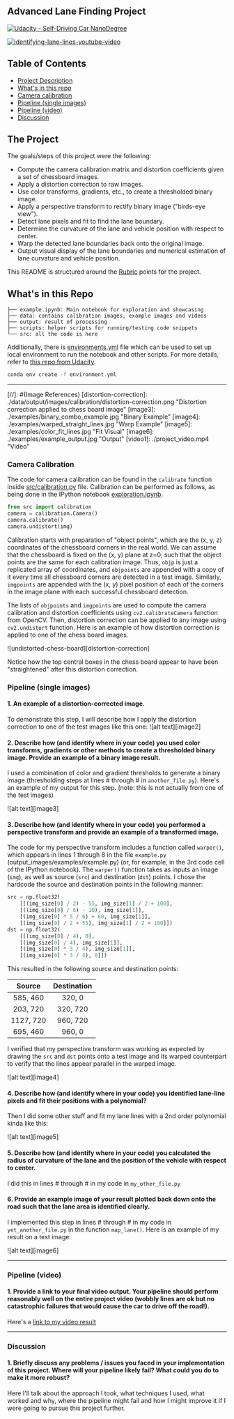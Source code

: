 ## Advanced Lane Finding Project
[![Udacity - Self-Driving Car NanoDegree](https://s3.amazonaws.com/udacity-sdc/github/shield-carnd.svg)](http://www.udacity.com/drive)

[![identifying-lane-lines-youtube-video](http://img.youtube.com/vi/bdHtsbaUso8/0.jpg)](http://www.youtube.com/watch?v=bdHtsbaUso8 "Finding Lane Lines for Autonomous Driving")

## Table of Contents
* [Project Description](#the-project)
* [What's in this repo](#what's-in-this-repo)
* [Camera calibration](#camera-calibration)
* [Pipeline (single images)](#pipeline-(single-images))
* [Pipeline (video)](#pipeline-(video))
* [Discussion](#discussion) 

## The Project

The goals/steps of this project were the following:

* Compute the camera calibration matrix and distortion coefficients given a set of chessboard images.
* Apply a distortion correction to raw images.
* Use color transforms, gradients, etc., to create a thresholded binary image.
* Apply a perspective transform to rectify binary image ("birds-eye view").
* Detect lane pixels and fit to find the lane boundary.
* Determine the curvature of the lane and vehicle position with respect to center.
* Warp the detected lane boundaries back onto the original image.
* Output visual display of the lane boundaries and numerical estimation of lane curvature and vehicle position.

This README is structured around the [Rubric](https://review.udacity.com/#!/rubrics/571/view) points for the project.

## What's in this Repo

```
├── example.ipynb: Main notebook for exploration and showcasing
├── data: contains calibration images, example images and videos
├── output: result of processing
├── scripts: helper scripts for running/testing code snippets
└── src: all the code is here
```

Additionally, there is [environments.yml](environment.yml) file which can be used to set up
local environment to run the notebook and other scripts. For more details, refer to [this repo from
Udacity](https://github.com/udacity/CarND-Term1-Starter-Kit.git).

```bash
conda env create -f environment.yml
```

---

[//]: #(Image References)
[distortion-correction]: ./data/output/images/calibration/distortion-correction.png "Distortion correction applied to chess board image"
[image3]: ./examples/binary_combo_example.jpg "Binary Example"
[image4]: ./examples/warped_straight_lines.jpg "Warp Example"
[image5]: ./examples/color_fit_lines.jpg "Fit Visual"
[image6]: ./examples/example_output.jpg "Output"
[video1]: ./project_video.mp4 "Video"


<a name="camera-calibration"></a>
### Camera Calibration

The code for camera calibration can be found in the `calibrate` function inside [src/calibration.py](src/calibration.py) 
file. Calibration can be performed as follows, as being done in the IPython notebook
[exploration.ipynb](exploration.ipynb).

```python
from src import calibration
camera = calibration.Camera()
camera.calibrate()
camera.undistort(img)
```

Calibration starts with preparation of "object points", which are the (x, y, z) coordinates of the chessboard corners 
in the real world. We can assume that the chessboard is fixed on the (x, y) plane at z=0, such that the object points 
are the same for each calibration image.  Thus, `objp` is just a replicated array of coordinates, and `objpoints` are 
appended with a copy of it every time all chessboard corners are detected in a test image. Similarly, `imgpoints` are
appended with the (x, y) pixel position of each of the corners in the image plane with each successful chessboard 
detection.  

The lists of `objpoints` and `imgpoints` are used to compute the camera calibration and distortion coefficients using
`cv2.calibrateCamera` function from OpenCV. Then, distortion correction can be applied to any image using 
`cv2.undistort` function. Here is an example of how distortion correction is applied to one of the chess board images.
 
![undistorted-chess-board][distortion-correction]

Notice how the top central boxes in the chess board appear to have been "straightened" after this
distortion correction.


### Pipeline (single images)

#### 1. An example of a distortion-corrected image.

To demonstrate this step, I will describe how I apply the distortion correction to one of the test images like this one:
![alt text][image2]

#### 2. Describe how (and identify where in your code) you used color transforms, gradients or other methods to create a thresholded binary image.  Provide an example of a binary image result.

I used a combination of color and gradient thresholds to generate a binary image (thresholding steps at lines # through # in `another_file.py`).  Here's an example of my output for this step.  (note: this is not actually from one of the test images)

![alt text][image3]

#### 3. Describe how (and identify where in your code) you performed a perspective transform and provide an example of a transformed image.

The code for my perspective transform includes a function called `warper()`, which appears in lines 1 through 8 in the file `example.py` (output_images/examples/example.py) (or, for example, in the 3rd code cell of the IPython notebook).  The `warper()` function takes as inputs an image (`img`), as well as source (`src`) and destination (`dst`) points.  I chose the hardcode the source and destination points in the following manner:

```python
src = np.float32(
    [[(img_size[0] / 2) - 55, img_size[1] / 2 + 100],
    [((img_size[0] / 6) - 10), img_size[1]],
    [(img_size[0] * 5 / 6) + 60, img_size[1]],
    [(img_size[0] / 2 + 55), img_size[1] / 2 + 100]])
dst = np.float32(
    [[(img_size[0] / 4), 0],
    [(img_size[0] / 4), img_size[1]],
    [(img_size[0] * 3 / 4), img_size[1]],
    [(img_size[0] * 3 / 4), 0]])
```

This resulted in the following source and destination points:

| Source        | Destination   | 
|:-------------:|:-------------:| 
| 585, 460      | 320, 0        | 
| 203, 720      | 320, 720      |
| 1127, 720     | 960, 720      |
| 695, 460      | 960, 0        |

I verified that my perspective transform was working as expected by drawing the `src` and `dst` points onto a test image and its warped counterpart to verify that the lines appear parallel in the warped image.

![alt text][image4]

#### 4. Describe how (and identify where in your code) you identified lane-line pixels and fit their positions with a polynomial?

Then I did some other stuff and fit my lane lines with a 2nd order polynomial kinda like this:

![alt text][image5]

#### 5. Describe how (and identify where in your code) you calculated the radius of curvature of the lane and the position of the vehicle with respect to center.

I did this in lines # through # in my code in `my_other_file.py`

#### 6. Provide an example image of your result plotted back down onto the road such that the lane area is identified clearly.

I implemented this step in lines # through # in my code in `yet_another_file.py` in the function `map_lane()`.  Here is an example of my result on a test image:

![alt text][image6]

---

### Pipeline (video)

#### 1. Provide a link to your final video output.  Your pipeline should perform reasonably well on the entire project video (wobbly lines are ok but no catastrophic failures that would cause the car to drive off the road!).

Here's a [link to my video result](./project_video.mp4)

---

### Discussion

#### 1. Briefly discuss any problems / issues you faced in your implementation of this project.  Where will your pipeline likely fail?  What could you do to make it more robust?

Here I'll talk about the approach I took, what techniques I used, what worked and why, where the pipeline might fail and how I might improve it if I were going to pursue this project further.  
